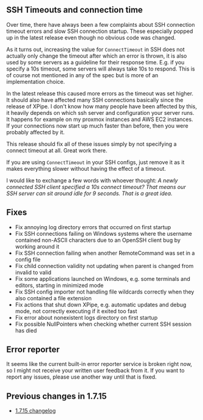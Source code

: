 ## SSH Timeouts and connection time

Over time, there have always been a few complaints about SSH connection timeout errors and slow SSH connection startup. These especially popped up in the latest release even though no obvious code was changed.

As it turns out, increasing the value for `ConnectTimeout` in SSH does not actually only change the timeout after which an error is thrown, it is also used by some servers as a guideline for their response time. E.g. if you specify a 10s timeout, some servers will always take 10s to respond. This is of course not mentioned in any of the spec but is more of an implementation choice.

In the latest release this caused more errors as the timeout was set higher. It should also have affected many SSH connections basically since the release of XPipe. I don't know how many people have been affected by this, it heavily depends on which ssh server and configuration your server runs. It happens for example on my proxmox instances and AWS EC2 instances. If your connections now start up much faster than before, then you were probably affected by it.

This release should fix all of these issues simply by not specifying a connect timeout at all. Great work there.

If you are using `ConnectTimeout` in your SSH configs, just remove it as it makes everything slower without having the effect of a timeout.

I would like to exchange a few words with whoever thought: *A newly connected SSH client specified a 10s connect timeout? That means our SSH server can sit around idle for 9 seconds. That is a great idea.*

## Fixes

- Fix annoying log directory errors that occurred on first startup
- Fix SSH connections failing on Windows systems where the username contained non-ASCII characters due to an OpenSSH client bug by working around it
- Fix SSH connection failing when another RemoteCommand was set in a config file
- Fix child connection validity not updating when parent is changed from invalid to valid
- Fix some applications launched on Windows, e.g. some terminals and editors, starting in minimized mode
- Fix SSH config importer not handling file wildcards correctly when they also contained a file extension
- Fix actions that shut down XPipe, e.g. automatic updates and debug mode, not correctly executing if it exited too fast
- Fix error about nonexistent logs directory on first startup
- Fix possible NullPointers when checking whether current SSH session has died

## Error reporter

It seems like the current built-in error reporter service is broken right now, so I might not receive your written user feedback from it.
If you want to report any issues, please use another way until that is fixed.

## Previous changes in 1.7.15

- [1.7.15 changelog](https://github.com/xpipe-io/xpipe/releases/tag/1.7.15)
